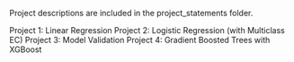 Project descriptions are included in the project_statements folder.

Project 1: Linear Regression
Project 2: Logistic Regression (with Multiclass EC)
Project 3: Model Validation
Project 4: Gradient Boosted Trees with XGBoost
